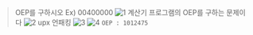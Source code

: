 > OEP를 구하시오 Ex) 00400000
> ![1](https://github.com/king-raccoon/Yoom/assets/78426205/2443c256-22a8-4583-8436-c896a835348b)
> 계산기 프로그램의 OEP를 구하는 문제이다
> ![2](https://github.com/king-raccoon/Yoom/assets/78426205/5560e45f-fe04-4ec0-94ff-32738fdec50c)
> upx 언패킹
> ![3](https://github.com/king-raccoon/Yoom/assets/78426205/01f127e0-2a71-48b4-aeaf-beb78d82269f)
> ![4](https://github.com/king-raccoon/Yoom/assets/78426205/36acbd48-1ec2-4c6f-a9f1-03f2fc4b169f)
> `OEP : 1012475`
